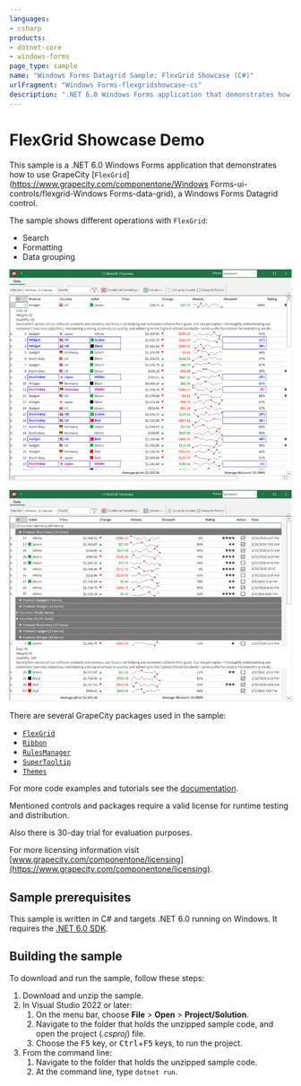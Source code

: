 ```yaml
---
languages:
- csharp
products:
- dotnet-core
- windows-forms
page_type: sample
name: "Windows Forms Datagrid Sample: FlexGrid Showcase (C#)"
urlFragment: "Windows Forms-flexgridshowcase-cs"
description: ".NET 6.0 Windows Forms application that demonstrates how to use GrapeCity FlexGrid"
---
```


# FlexGrid Showcase Demo

This sample is a .NET 6.0 Windows Forms application that demonstrates how to use GrapeCity [`FlexGrid`](<https://www.grapecity.com/componentone/Windows> Forms-ui-controls/flexgrid-Windows Forms-data-grid), a Windows Forms Datagrid control.

The sample shows different operations with `FlexGrid`:

* Search
* Formatting
* Data grouping

![Screenshot with applied conditional formatting](../images/screenshot1.png)

![Screenshot with grouped data](../images/screenshot2.png)

There are several GrapeCity packages used in the sample:

* [`FlexGrid`](https://www.nuget.org/packages/C1.Win.FlexGrid)
* [`Ribbon`](https://www.nuget.org/packages/C1.Win.Ribbon)
* [`RulesManager`](https://www.nuget.org/packages/C1.Win.RulesManager)
* [`SuperTooltip`](https://www.nuget.org/packages/C1.Win.SuperTooltip)
* [`Themes`](https://www.nuget.org/packages/C1.Win.Themes)

For more code examples and tutorials see the [documentation](https://www.grapecity.com/componentone/docs/win/online-flexgrid/overview.html).

Mentioned controls and packages require a valid license for runtime testing and distribution.

Also there is 30-day trial for evaluation purposes.

For more licensing information visit [www.grapecity.com/componentone/licensing](https://www.grapecity.com/componentone/licensing).

## Sample prerequisites

This sample is written in C# and targets .NET 6.0 running on Windows. It requires the [.NET 6.0 SDK](https://dotnet.microsoft.com/download/dotnet/6.0).

## Building the sample

To download and run the sample, follow these steps:

01. Download and unzip the sample.
01. In Visual Studio 2022 or later:
    01. On the menu bar, choose **File** > **Open** > **Project/Solution**.
    01. Navigate to the folder that holds the unzipped sample code, and open the project (*.csproj*) file.
    01. Choose the <kbd>F5</kbd> key, or <kbd>Ctrl</kbd>+<kbd>F5</kbd> keys, to run the project.
01. From the command line:
    01. Navigate to the folder that holds the unzipped sample code.
    01. At the command line, type `dotnet run`.
